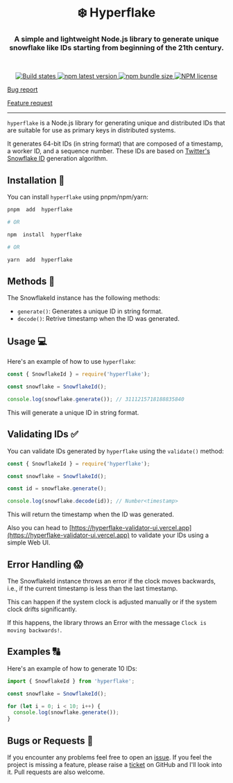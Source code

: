 <h1  align="center"  style="border-bottom: none;">❄️ Hyperflake </h1>

<h3  align="center">A simple and lightweight Node.js library to generate unique snowflake like IDs starting from beginning of the 21th century. </h3>

<br  />

<p  align="center">

<a  href="https://github.com/BRAVO68WEB/Hyperflake/actions/workflows/test.yml">

<img  alt="Build states"  src="https://github.com/BRAVO68WEB/Hyperflake/actions/workflows/test.yml/badge.svg?branch=main">

</a>

<a  href="https://www.npmjs.com/package/hyperflake">

<img  alt="npm latest version"  src="https://img.shields.io/npm/v/hyperflake/latest.svg">

</a>

<a  href="https://www.npmjs.com/package/hyperflake">

<img  alt="npm bundle size"  src="https://img.shields.io/bundlephobia/min/hyperflake">

</a>
<a  href="https://www.npmjs.com/package/hyperflake">

<img  alt="NPM license"  src="https://img.shields.io/npm/l/hyperflake">

</a>

<p  align="center">

<a  href="https://github.com/BRAVO68WEB/hyperflake/issues/new?template=bug_report.md">Bug report</a>

<a  href="https://github.com/BRAVO68WEB/hyperflake/issues/new?template=feature_request.md">Feature request</a>

</p>

<hr  />

`hyperflake` is a Node.js library for generating unique and distributed IDs that are suitable for use as primary keys in distributed systems.

It generates 64-bit IDs (in string format) that are composed of a timestamp, a worker ID, and a sequence number. These IDs are based on [Twitter's Snowflake ID](https://github.com/twitter-archive/snowflake/tree/snowflake-2010) generation algorithm.

## Installation 🚀

You can install `hyperflake` using pnpm/npm/yarn:

```bash
pnpm  add  hyperflake

# OR

npm  install  hyperflake

# OR

yarn  add  hyperflake
```

## Methods 🧮

The SnowflakeId instance has the following methods:

- `generate()`: Generates a unique ID in string format.
- `decode()`: Retrive timestamp when the ID was generated.

## Usage 💻

Here's an example of how to use `hyperflake`:

```javascript
const { SnowflakeId } = require('hyperflake');

const snowflake = SnowflakeId();

console.log(snowflake.generate()); // 3111215718188835840
```

This will generate a unique ID in string format.

## Validating IDs ✅

You can validate IDs generated by `hyperflake` using the `validate()` method:

```javascript
const { SnowflakeId } = require('hyperflake');

const snowflake = SnowflakeId();

const id = snowflake.generate();

console.log(snowflake.decode(id)); // Number<timestamp>
```

This will return the timestamp when the ID was generated.

Also you can head to [https://hyperflake-validator-ui.vercel.app](https://hyperflake-validator-ui.vercel.app) to validate your IDs using a simple Web UI.


## Error Handling 😱

The SnowflakeId instance throws an error if the clock moves backwards, i.e., if the current timestamp is less than the last timestamp.

This can happen if the system clock is adjusted manually or if the system clock drifts significantly.

If this happens, the library throws an Error with the message `Clock is moving backwards!`.

## Examples 🔠

Here's an example of how to generate 10 IDs:

```javascript
import { SnowflakeId } from 'hyperflake';

const snowflake = SnowflakeId();

for (let i = 0; i < 10; i++) {
  console.log(snowflake.generate());
}
```

## Bugs or Requests 🐛

If you encounter any problems feel free to open an [issue](https://github.com/bravo68web/hyperflake/issues/new?template=bug_report.md). If you feel the project is missing a feature, please raise a [ticket](https://github.com/bravo68web/hyperflake/new?template=feature_request.md) on GitHub and I'll look into it. Pull requests are also welcome.
